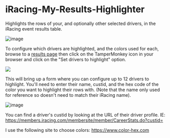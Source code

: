 # iRacing-My-Results-Highlighter
Highlights the rows of your, and optionally other selected drivers, in the iRacing event results table.

![image](https://user-images.githubusercontent.com/658935/81510540-be27bd00-9355-11ea-8cdc-20ae921388d7.png)

To configure which drivers are highlighted, and the colors used for each, browse to a [results page](https://members.iracing.com/membersite/member/EventResult.do?&subsessionid=32324684) then click on the TamperMonkey icon in your browser and click on the "Set drivers to highlight" option. 

![](https://user-images.githubusercontent.com/658935/80257831-22475180-86c5-11ea-94be-57835d9e6bb5.png)

This will bring up a form where you can configure up to 12 drivers to highlight. You'll need to enter their name, custid, and the hex code of the color you want to highlight their rows with. (Note that the name only used for reference so doesn't need to match their iRacing name).

![image](https://user-images.githubusercontent.com/658935/80273149-429dfd00-8713-11ea-885a-78e158e79b8f.png)

You can find a driver's custid by looking at the URL of their driver profile. IE: https://members.iracing.com/membersite/member/CareerStats.do?custid=<this number>

I use the following site to choose colors: https://www.color-hex.com
